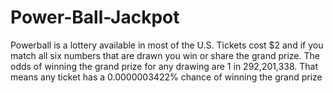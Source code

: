 # Power-Ball-Jackpot
Powerball is a lottery available in most of the U.S. Tickets cost $2 and if you match all six numbers that are drawn you win or share the grand prize. The odds of winning the grand prize for any drawing are 1 in 292,201,338. That means any ticket has a 0.0000003422% chance of winning the grand prize
